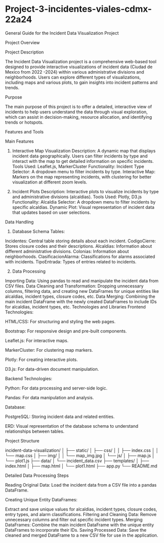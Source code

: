 # Project-3-incidentes-viales-cdmx-22a24


General Guide for the Incident Data Visualization Project

Project Overview

Project Description

The Incident Data Visualization project is a comprehensive web-based tool designed to provide interactive visualizations of incident data (Ciudad de Mexico from 2022 -2024) within various administrative divisions and neighborhoods. Users can explore different types of visualizations, including maps and various plots, to gain insights into incident patterns and trends.

Purpose

The main purpose of this project is to offer a detailed, interactive view of incidents to help users understand the data through visual exploration, which can assist in decision-making, resource allocation, and identifying trends or hotspots.

Features and Tools

Main Features

1. Interactive Map Visualization
Description: A dynamic map that displays incident data geographically. Users can filter incidents by type and interact with the map to get detailed information on specific incidents.
Tools Used: Leaflet.js, MarkerCluster
Functionality:
Incident Type Selector: A dropdown menu to filter incidents by type.
Interactive Map: Markers on the map representing incidents, with clustering for better visualization at different zoom levels.

2. Incident Plots
Description: Interactive plots to visualize incidents by type and administrative divisions (alcaldias).
Tools Used: Plotly, D3.js
Functionality:
Alcaldia Selector: A dropdown menu to filter incidents by specific alcaldias.
Dynamic Plot: Visual representation of incident data that updates based on user selections.

Data Handling

1. Database Schema
Tables:

Incidentes: Central table storing details about each incident.
CodigoCierre: Stores closure codes and their descriptions.
Alcaldias: Information about different administrative divisions.
Colonias: Information about neighborhoods.
ClasificacionAlarma: Classifications for alarms associated with incidents.
TipoEntrada: Types of entries related to incidents.

2. Data Processing

Importing Data: Using pandas to read and manipulate the incident data from CSV files.
Data Cleaning and Transformation: Dropping unnecessary columns, filtering data, and creating new DataFrames for unique entities like alcaldias, incident types, closure codes, etc.
Data Merging: Combining the main incident DataFrame with the newly created DataFrames to include IDs for alcaldias, incident types, etc.
Technologies and Libraries
Frontend Technologies:

HTML/CSS: For structuring and styling the web pages.

Bootstrap: For responsive design and pre-built components.

Leaflet.js: For interactive maps.

MarkerCluster: For clustering map markers.

Plotly: For creating interactive plots.

D3.js: For data-driven document manipulation.

Backend Technologies:


Python: For data processing and server-side logic.

Pandas: For data manipulation and analysis.

Database:

PostgreSQL: Storing incident data and related entities.

ERD: Visual representation of the database schema to understand relationships between tables.

Project Structure

incident-data-visualization/
│
├── static/
│   ├── css/
│   │   ├── index.css
│   │   └── map.css
│   ├── img/
│   │   └── map_img.jpg
│   └── js/
│       ├── map.js
│       └── plot1.js
├── data/
│   └── incident_data.csv
├── templates/
│   ├── index.html
│   ├── map.html
│   └── plot1.html
├── app.py
└── README.md

Detailed Data Processing Steps

Reading Original Data: Load the incident data from a CSV file into a pandas DataFrame.

Creating Unique Entity DataFrames:

Extract and save unique values for alcaldias, incident types, closure codes, entry types, and alarm classifications.
Filtering and Cleaning Data: Remove unnecessary columns and filter out specific incident types.
Merging DataFrames: Combine the main incident DataFrame with the unique entity DataFrames to incorporate their IDs.
Saving Processed Data: Save the cleaned and merged DataFrame to a new CSV file for use in the application.
